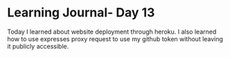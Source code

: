 # Learning Journal- Day 13

Today I learned about website deployment through heroku. I also learned how to use expresses proxy request to use my github token without leaving it publicly accessible. 
